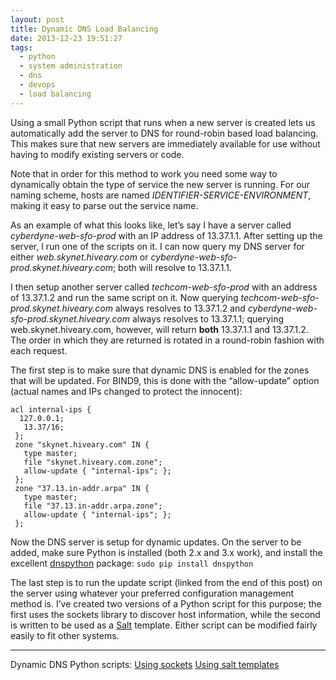 ```yaml
---
layout: post
title: Dynamic DNS Load Balancing
date: 2013-12-23 19:51:27
tags:
  - python
  - system administration
  - dns
  - devops
  - load balancing
---
```

Using a small Python script that runs when a new server is created lets us automatically add the server to DNS for round-robin based load balancing. This makes sure that new servers are immediately available for use without having to modify existing servers or code.

Note that in order for this method to work you need some way to dynamically obtain the type of service the new server is running. For our naming scheme, hosts are named _IDENTIFIER-SERVICE-ENVIRONMENT_, making it easy to parse out the service name.

As an example of what this looks like, let’s say I have a server called _cyberdyne-web-sfo-prod_ with an IP address of 13.37.1.1. After setting up the server, I run one of the scripts on it. I can now query my DNS server for either _web.skynet.hiveary.com_ or _cyberdyne-web-sfo-prod.skynet.hiveary.com_; both will resolve to 13.37.1.1.

I then setup another server called _techcom-web-sfo-prod_ with an address of 13.37.1.2 and run the same script on it. Now querying _techcom-web-sfo-prod.skynet.hiveary.com_ always resolves to 13.37.1.2 and _cyberdyne-web-sfo-prod.skynet.hiveary.com_ always resolves to 13.37.1.1; querying web.skynet.hiveary.com, however, will return **both** 13.37.1.1 and 13.37.1.2. The order in which they are returned is rotated in a round-robin fashion with each request.

The first step is to make sure that dynamic DNS is enabled for the zones that will be updated. For BIND9, this is done with the “allow-update” option (actual names and IPs changed to protect the innocent):

```
acl internal-ips {
  127.0.0.1;
   13.37/16;
 };
 zone "skynet.hiveary.com" IN {
   type master;
   file "skynet.hiveary.com.zone";
   allow-update { "internal-ips"; };
 };
 zone "37.13.in-addr.arpa" IN {
   type master;
   file "37.13.in-addr.arpa.zone";
   allow-update { "internal-ips"; };
 };
 ```

 Now the DNS server is setup for dynamic updates. On the server to be added, make sure Python is installed (both 2.x and 3.x work), and install the excellent [dnspython](http://www.dnspython.org/) package: `sudo pip install dnspython`

 The last step is to run the update script (linked from the end of this post) on the server using whatever your preferred configuration management method is. I’ve created two versions of a Python script for this purpose; the first uses the sockets library to discover host information, while the second is written to be used as a [Salt](http://www.saltstack.com/community/) template. Either script can be modified fairly easily to fit other systems.

---

Dynamic DNS Python scripts:
[Using sockets](https://github.com/hiveary/scripts/blob/master/dns/dynamic-update.py)
[Using salt templates](https://github.com/hiveary/scripts/blob/master/dns/salt-dynamic-update.py)
